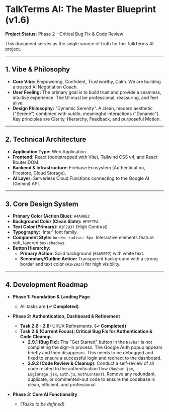 # TalkTerms AI: The Master Blueprint (v1.6)

**Project Status:** Phase 2 - Critical Bug Fix & Code Review

This document serves as the single source of truth for the TalkTerms AI project.

---

## 1. Vibe & Philosophy

*   **Core Vibe:** Empowering, Confident, Trustworthy, Calm. We are building a trusted AI Negotiation Coach.
*   **User Feeling:** The primary goal is to build trust and provide a seamless, intuitive experience. The UI must be professional, reassuring, and feel alive.
*   **Design Philosophy:** "Dynamic Serenity". A clean, modern aesthetic ("Serene") combined with subtle, meaningful interactions ("Dynamic"). Key principles are Clarity, Hierarchy, Feedback, and purposeful Motion.

---

## 2. Technical Architecture

*   **Application Type:** Web Application.
*   **Frontend:** React (bootstrapped with Vite), Tailwind CSS v4, and React Router DOM.
*   **Backend & Infrastructure:** Firebase Ecosystem (Authentication, Firestore, Cloud Storage).
*   **AI Layer:** Serverless Cloud Functions connecting to the Google AI (Gemini) API.

---

## 3. Core Design System

*   **Primary Color (Action Blue):** `#4A90E2`
*   **Background Color (Clean Slate):** `#F5F7FA`
*   **Text Color (Primary):** `#1F2937` (High Contrast)
*   **Typography:** 'Inter' font family.
*   **Component Style:** `border-radius: 8px`. Interactive elements feature soft, layered `box-shadows`.
*   **Button Hierarchy:**
    *   **Primary Action:** Solid background (`#4A90E2`) with white text.
    *   **Secondary/Outline Action:** Transparent background with a strong border and text color (`#1F2937`) for high visibility.

---
## 4. Development Roadmap

*   **Phase 1: Foundation & Landing Page**
    *   All tasks are **(✓ Completed)**.

*   **Phase 2: Authentication, Dashboard & Refinement**
    *   **Task 2.6 - 2.8:** UI/UX Refinements. **(✓ Completed)**
    *   **Task 2.9 (Current Focus): Critical Bug Fix for Authentication & Code Cleanup.**
        *   **2.9.1 (Bug Fix):** The "Get Started" button in the `Navbar` is not completing the sign-in process. The Google Auth popup appears briefly and then disappears. This needs to be debugged and fixed to ensure a successful login and redirect to the dashboard.
        *   **2.9.2 (Code Review & Cleanup):** Conduct a self-review of all code related to the authentication flow (`Navbar.jsx`, `LoginPage.jsx`, `auth.js`, `AuthContext`). Remove any redundant, duplicate, or commented-out code to ensure the codebase is clean, efficient, and professional.

*   **Phase 3: Core AI Functionality**
    *   *(Tasks to be defined)*
